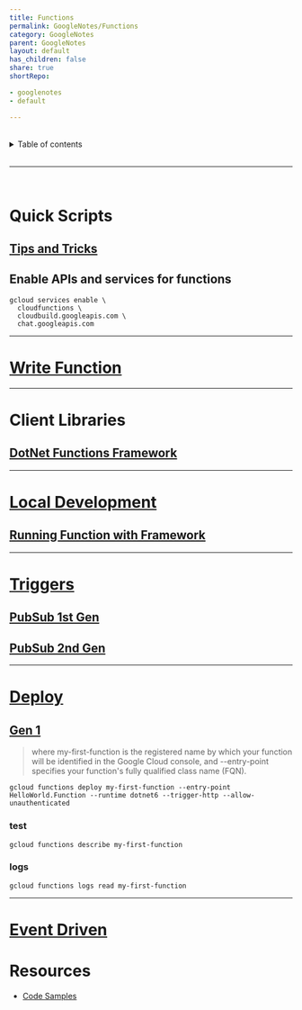 ```yaml
---
title: Functions
permalink: GoogleNotes/Functions
category: GoogleNotes
parent: GoogleNotes
layout: default
has_children: false
share: true
shortRepo:

- googlenotes
- default

---
```


<br/>              

<details markdown="block">                    
<summary>                    
Table of contents                    
</summary>                    
{: .text-delta }                    
1. TOC                    
{:toc}                    
</details>                    

<br/>                    

***                    

<br/>    

# Quick Scripts

## [Tips and Tricks](https://cloud.google.com/functions/docs/bestpractices/tips?_ga=2.165287036.-213526365.1679410207#functions-tips-scopes-csharp)

## Enable APIs and services for functions

```shell    
gcloud services enable \    
  cloudfunctions \    
  cloudbuild.googleapis.com \    
  chat.googleapis.com    
```    

***    

# [Write Function](https://cloud.google.com/functions/docs/writing#event-driven_functions)

***    

# Client Libraries

## [DotNet Functions Framework](https://github.com/GoogleCloudPlatform/functions-framework-dotnet)

***    

# [Local Development](https://cloud.google.com/functions/docs/running/overview)

## [Running Function with Framework](https://cloud.google.com/functions/docs/running/function-frameworks)

***    

# [Triggers](https://cloud.google.com/functions/docs/calling)

## [PubSub 1st Gen](https://cloud.google.com/functions/docs/tutorials/pubsub-1st-gen#functions-prepare-environment-csharp)

## [PubSub 2nd Gen](https://cloud.google.com/functions/docs/tutorials/pubsub)

***    

# [Deploy](https://cloud.google.com/functions/docs/deploy#console)

## [Gen 1](https://cloud.google.com/functions/docs/create-deploy-http-dotnet)

> where my-first-function is the registered name by which your function will be identified in the Google Cloud console, and --entry-point specifies
> your function's fully qualified class name (FQN).

```shell    
gcloud functions deploy my-first-function --entry-point HelloWorld.Function --runtime dotnet6 --trigger-http --allow-unauthenticated    
```    

### test

```shell    
gcloud functions describe my-first-function    
```    

### logs

```shell    
gcloud functions logs read my-first-function    
```    

***    

# [Event Driven](https://cloud.google.com/functions/docs/writing/write-event-driven-functions)

# Resources

- [Code Samples](https://cloud.google.com/functions/docs/samples)